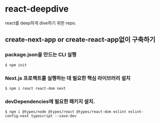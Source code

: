 # react-deepdive

react를 deep하게 dive하기 위한 repo.

## create-next-app or create-react-app없이 구축하기

### package.json을 만드는 CLI 실행

```
$ npm init
```

### Next.js 프로젝트를 실행하는 데 필요한 핵심 라이브러리 설치

```
$ npm i react react-dom next
```

### devDependencies에 필요한 패키지 설치.

```
$ npm i @types/node @types/react @types/react-dom eslint eslint-config-next typescript --save-dev
```
